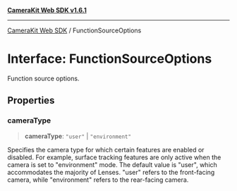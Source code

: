 [**CameraKit Web SDK v1.6.1**](../README.md)

***

[CameraKit Web SDK](../globals.md) / FunctionSourceOptions

# Interface: FunctionSourceOptions

Function source options.

## Properties

### cameraType

> **cameraType**: `"user"` \| `"environment"`

Specifies the camera type for which certain features are enabled or disabled.
For example, surface tracking features are only active when the camera is set to "environment" mode.
The default value is "user", which accommodates the majority of Lenses.
"user" refers to the front-facing camera, while "environment" refers to the rear-facing camera.
